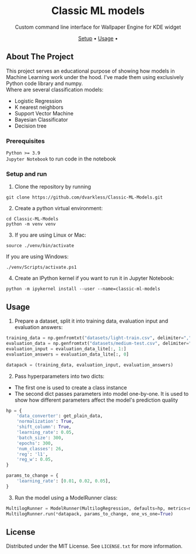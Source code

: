  
<div align="center">

# Classic ML models

Custom command line interface for Wallpaper Engine for KDE widget

[Setup](#Setup-and-run) •
[Usage](#usage) •
</div>

## About The Project
This project serves an educational purpose of showing how models in 
Machine Learning work under the hood. I've made them using exclusively Python
code library and numpy.  
Where are several classification models:  
- Logistic Regression
- K nearest neighbors
- Support Vector Machine
- Bayesian Classificator
- Decision tree


### Prerequisites
`Python >= 3.9`  
`Jupyter Notebook` to run code in the notebook

### Setup and run
1. Clone the repository by running
```
git clone https://github.com/dvarkless/Classic-ML-Models.git
```    
2. Create a python virtual environment:
```
cd Classic-ML-Models
python -m venv venv
```   
3. If you are using Linux or Mac:
```
source ./venv/bin/activate
```  
If you are using Windows:
```
./venv/Scripts/activate.ps1
```  
4. Create an IPython kernel if you want to run it in Jupyter Notebook:   
```
python -m ipykernel install --user --name=classic-ml-models
```

## Usage
1. Prepare a dataset, split it into training data, evaluation input and evaluation answers:  
```python
training_data = np.genfromtxt("datasets/light-train.csv", delimiter=",", filling_values=0)
evaluation_data = np.genfromtxt("datasets/medium-test.csv", delimiter=",", filling_values=0)
evaluation_input = evaluation_data_lite[:, 1:]
evaluation_answers = evaluation_data_lite[:, 0]

datapack = (training_data, evaluation_input, evaluation_answers)  
```
2. Pass hyperparameters into two dicts:
- The first one is used to create a class instance
- The second dict passes parameters into model one-by-one. It is used to show 
how different parameters affect the model's prediction quality
```python
hp = {
    'data_converter': get_plain_data,
    'normalization': True,
    'shift_column': True,
    'learning_rate': 0.05,
    'batch_size': 300,
    'epochs': 300,
    'num_classes': 26,
    'reg': 'l1',
    'reg_w': 0.05,
}

params_to_change = {
    'learning_rate': [0.01, 0.02, 0.05],
}
```
3. Run the model using a ModelRunner class:  
```python
MultilogRunner = ModelRunner(MultilogRegression, defaults=hp, metrics=my_metrics, responsive_bar=True)
MultilogRunner.run(*datapack, params_to_change, one_vs_one=True)
```

## License

Distributed under the MIT License. See `LICENSE.txt` for more information.
